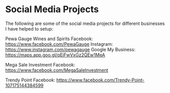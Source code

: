 # Social Media Projects

The following are some of the social media projects for different businesses I have helped to setup: 

Pewa Gauge Wines and Spirits
Facebook: https://www.facebook.com/PewaGauge
Instagram: https://www.instagram.com/pewagauge 
Google My Business: https://maps.app.goo.gl/qEiFwVxGz2QEw1MeA

Mega Sale Investment
Facebook: https://www.facebook.com/MegaSaleInvestment 

Trendy Point 
Facebook: https://www.facebook.com/Trendy-Point-107175144384599









